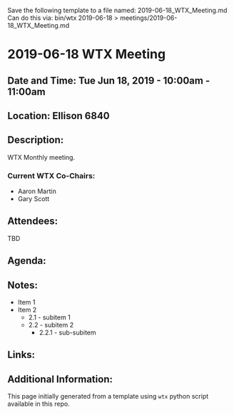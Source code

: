 Save the following template to a file named: 2019-06-18_WTX_Meeting.md
Can do this via: bin/wtx 2019-06-18 > meetings/2019-06-18_WTX_Meeting.md
# 2019-06-18 WTX Meeting
## Date and Time: Tue Jun 18, 2019 - 10:00am - 11:00am
## Location: Ellison 6840

## Description:
WTX Monthly meeting.

### Current WTX Co-Chairs:
* Aaron Martin
* Gary Scott

## Attendees:
TBD

## Agenda:

## Notes:
* Item 1
* Item 2
  * 2.1 - subitem 1
  * 2.2 - subitem 2
    * 2.2.1 - sub-subitem

## Links:

## Additional Information:
This page initially generated from a template using `wtx` python script available in this repo.

